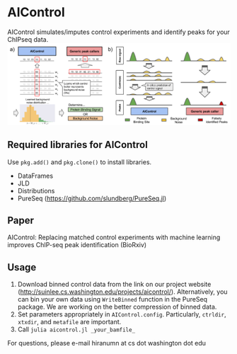 # AIControl

AIControl simulates/imputes control experiments and identify peaks for your ChIPseq data.
![alt text](images/concept.png)

## Required libraries for AIControl

Use ```pkg.add()``` and ```pkg.clone()``` to install libraries.
- DataFrames
- JLD
- Distributions
- PureSeq (https://github.com/slundberg/PureSeq.jl)

## Paper
AIControl:  Replacing matched control experiments with machine learning improves ChIP-seq peak identification (BioRxiv)

## Usage
1. Download binned control data from the link on our project website (http://suinlee.cs.washington.edu/projects/aicontrol/). Alternatively, you can bin your own data using ```WriteBinned``` function in the PureSeq package. We are working on the better compression of binned data.  
2. Set parameters appropriately in ```AIControl.config```. Particularly, ```ctrldir```, ```xtxdir```, and ```metafile``` are important. 
3. Call ```julia aicontrol.jl _your_bamfile_```

For questions, please e-mail hiranumn at cs dot washington dot edu
